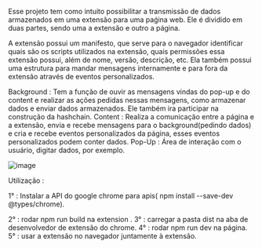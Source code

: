 Esse projeto tem como intuito possibilitar a transmissão de dados armazenados em uma extensão para uma paǵina web.
Ele é dividido em duas partes, sendo uma a extensão e outro a página.

A extensão possui um manifesto, que serve para o navegador identificar quais são os scripts utilizados na extensão, quais permissões essa extensão possui, além de nome, versão, descrição, etc.
Ela também possui uma estrutura para mandar mensagens internamente e para fora da extensão através de eventos personalizados.

Background : Tem a função de ouvir as mensagens vindas do pop-up e do content e realizar as ações pedidas nessas mensagens, como armazenar dados e enviar dados armazenados. Ele também ira participar na construção da hashchain.
Content : Realiza a comunicação entre a página e a extensão, envia e recebe mensagens para o background(pedindo dados) e cria e recebe eventos personalizados da página, esses eventos personalizados podem conter dados.
Pop-Up : Área de interação com o usuário, digitar dados, por exemplo.

![image](https://github.com/GusTenshou/projeto_ic_microtransactions/assets/135083590/8b5592bc-fafe-4f75-a8b9-b303ea19df1c)







Utilização :

1° : Instalar a API do google chrome para apis( npm install --save-dev @types/chrome).

2° : rodar npm run build na extension .
3° : carregar a pasta dist na aba de desenvolvedor de extensão do chrome.
4° : rodar npm run dev na página.
5° : usar a extensão no navegador juntamente à extensão.

